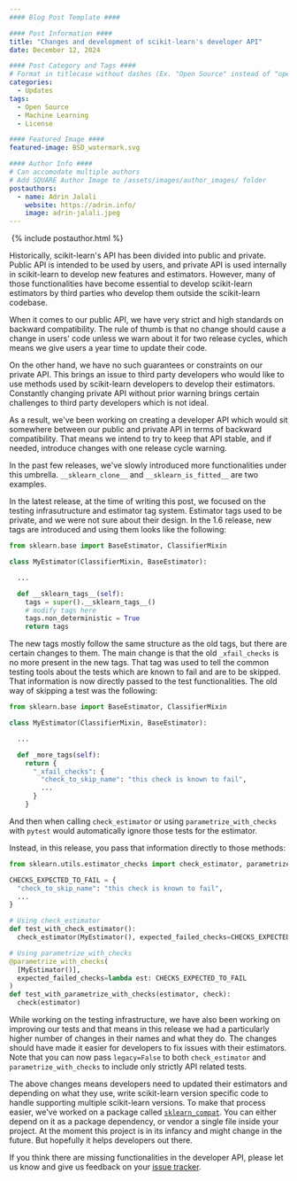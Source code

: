 ```yaml
---
#### Blog Post Template ####

#### Post Information ####
title: "Changes and development of scikit-learn's developer API"
date: December 12, 2024

#### Post Category and Tags ####
# Format in titlecase without dashes (Ex. "Open Source" instead of "open-source")
categories:
  - Updates
tags:
  - Open Source
  - Machine Learning
  - License

#### Featured Image ####
featured-image: BSD_watermark.svg

#### Author Info ####
# Can accomodate multiple authors
# Add SQUARE Author Image to /assets/images/author_images/ folder
postauthors:
  - name: Adrin Jalali
    website: https://adrin.info/
    image: adrin-jalali.jpeg
---
```

<div>
  <img src="/assets/images/posts_images/{{ page.featured-image }}" alt="">
  {% include postauthor.html %}
</div>

Historically, scikit-learn's API has been divided into public and private. Public API is
intended to be used by users, and private API is used internally in scikit-learn to
develop new features and estimators. However, many of those functionalities have become
essential to develop scikit-learn estimators by third parties who develop them outside
the scikit-learn codebase.

When it comes to our public API, we have very strict and high standards on backward
compatibility. The rule of thumb is that no change should cause a change in users'
code unless we warn about it for two release cycles, which means we give users a year
time to update their code.

On the other hand, we have no such guarantees or constraints on our private API. This
brings an issue to third party developers who would like to use methods used by
scikit-learn developers to develop their estimators. Constantly changing private API
without prior warning brings certain challenges to third party developers which is not
ideal.

As a result, we've been working on creating a developer API which would sit somewhere
between our public and private API in terms of backward compatibility. That means we
intend to try to keep that API stable, and if needed, introduce changes with one release
cycle warning.

In the past few releases, we've slowly introduced more functionalities under this
umbrella. `__sklearn_clone__` and `__sklearn_is_fitted__` are two examples.

In the latest release, at the time of writing this post, we focused on the testing
infrasutructure and estimator tag system. Estimator tags used to be private, and we
were not sure about their design. In the 1.6 release, new tags are introduced and
using them looks like the following:

```python
from sklearn.base import BaseEstimator, ClassifierMixin

class MyEstimator(ClassifierMixin, BaseEstimator):

  ...

  def __sklearn_tags__(self):
    tags = super().__sklearn_tags__()
    # modify tags here
    tags.non_deterministic = True
    return tags
```

The new tags mostly follow the same structure as the old tags, but there are certain
changes to them. The main change is that the old `_xfail_checks` is no more present
in the new tags. That tag was used to tell the common testing tools about the tests
which are known to fail and are to be skipped. That information is now directly passed
to the test functionalities. The old way of skipping a test was the following:

```python
from sklearn.base import BaseEstimator, ClassifierMixin

class MyEstimator(ClassifierMixin, BaseEstimator):

  ...

  def _more_tags(self):
    return {
      "_xfail_checks": {
        "check_to_skip_name": "this check is known to fail",
        ...
      }
    }
```

And then when calling `check_estimator` or using `parametrize_with_checks` with `pytest`
would automatically ignore those tests for the estimator.

Instead, in this release, you pass that information directly to those methods:

```python
from sklearn.utils.estimator_checks import check_estimator, parametrize_with_checks

CHECKS_EXPECTED_TO_FAIL = {
  "check_to_skip_name": "this check is known to fail",
  ...
}

# Using check_estimator
def test_with_check_estimator():
  check_estimator(MyEstimator(), expected_failed_checks=CHECKS_EXPECTED_TO_FAIL)

# Using parametrize_with_checks
@parametrize_with_checks(
  [MyEstimator()],
  expected_failed_checks=lambda est: CHECKS_EXPECTED_TO_FAIL
)
def test_with_parametrize_with_checks(estimator, check):
  check(estimator)
```

While working on the testing infrastructure, we have also been working on improving our
tests and that means in this release we had a particularly higher number of changes in
their names and what they do. The changes should have made it easier for developers to
fix issues with their estimators. Note that you can now pass `legacy=False` to both
`check_estimator` and `parametrize_with_checks` to include only strictly API related
tests.

The above changes means developers need to updated their estimators and depending on
what they use, write scikit-learn version specific code to handle supporting multiple
scikit-learn versions. To make that process easier, we've worked on a package called
[`sklearn_compat`](https://github.com/sklearn-compat/sklearn-compat/). You can either
depend on it as a package dependency, or vendor a single file inside your project. At
the moment this project is in its infancy and might change in the future. But hopefully
it helps developers out there.

If you think there are missing functionalities in the developer API, please let us know
and give us feedback on your [issue tracker](
https://github.com/scikit-learn/scikit-learn/issues).
